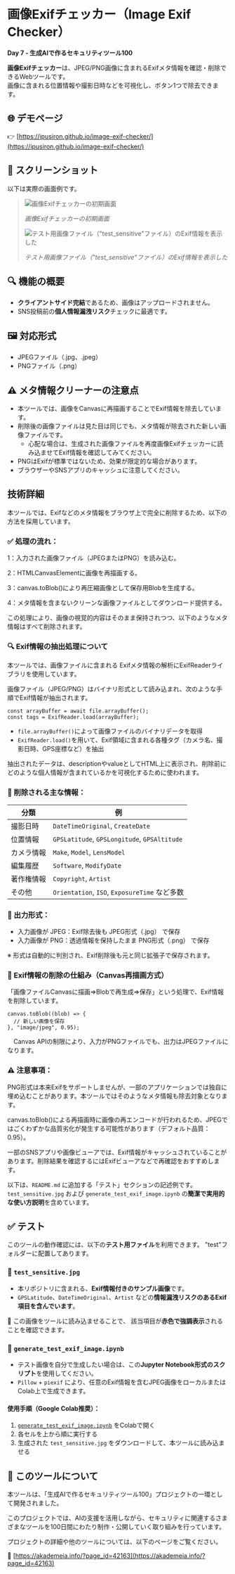 # 画像Exifチェッカー（Image Exif Checker）

**Day 7 - 生成AIで作るセキュリティツール100**

**画像Exifチェッカー**は、JPEG/PNG画像に含まれるExifメタ情報を確認・削除できるWebツールです。  
画像に含まれる位置情報や撮影日時などを可視化し、ボタン1つで除去できます。

## 🌐 デモページ

👉 [https://ipusiron.github.io/image-exif-checker/](https://ipusiron.github.io/image-exif-checker/)

## 📸 スクリーンショット

以下は実際の画面例です。

> ![画像Exifチェッカーの初期画面](ss1.png)
>
> *画像Exifチェッカーの初期画面*
>
>![テスト用画像ファイル（"test_sensitive"ファイル）のExif情報を表示した](ss2.png)
>
> *テスト用画像ファイル（"test_sensitive"ファイル）のExif情報を表示した*

## 🔍 機能の概要

- **クライアントサイド完結**であるため、画像はアップロードされません。
- SNS投稿前の**個人情報漏洩リスク**チェックに最適です。

## 🖼 対応形式
- JPEGファイル（.jpg、.jpeg）
- PNGファイル（.png）

## ⚠️ メタ情報クリーナーの注意点

- 本ツールでは、画像をCanvasに再描画することでExif情報を除去しています。
- 削除後の画像ファイルは見た目は同じでも、メタ情報が除去された新しい画像ファイルです。
	- 心配な場合は、生成された画像ファイルを再度画像Exifチェッカーに読み込ませてExif情報を確認してみてください。  
- PNGはExifが標準ではないため、効果が限定的な場合があります。
- ブラウザーやSNSアプリのキャッシュに注意してください。

## 技術詳細

本ツールでは、Exifなどのメタ情報をブラウザ上で完全に削除するため、以下の方法を採用しています。

### ✅ 処理の流れ：

1：入力された画像ファイル（JPEGまたはPNG）を読み込む。

2：HTMLCanvasElementに画像を再描画する。

3：canvas.toBlob()により再圧縮画像として保存用Blobを生成する。

4：メタ情報を含まないクリーンな画像ファイルとしてダウンロード提供する。

この処理により、画像の視覚的内容はそのまま保持されつつ、以下のようなメタ情報はすべて削除されます。

### 🔍 Exif情報の抽出処理について

本ツールでは、画像ファイルに含まれる Exifメタ情報の解析にExifReaderライブラリを使用しています。

画像ファイル（JPEG/PNG）はバイナリ形式として読み込まれ、次のような手順でExif情報が抽出されます。

```
const arrayBuffer = await file.arrayBuffer();
const tags = ExifReader.load(arrayBuffer);
```

 - `file.arrayBuffer()`によって画像ファイルのバイナリデータを取得
 - `ExifReader.load()`を用いて、Exif領域に含まれる各種タグ（カメラ名、撮影日時、GPS座標など）を抽出

抽出されたデータは、descriptionやvalueとしてHTML上に表示され、削除前にどのような個人情報が含まれているかを可視化するために使われます。

### 🧹 削除される主な情報：
| 分類    | 例                                            |
| ----- | -------------------------------------------- |
| 撮影日時  | `DateTimeOriginal`, `CreateDate`             |
| 位置情報  | `GPSLatitude`, `GPSLongitude`, `GPSAltitude` |
| カメラ情報 | `Make`, `Model`, `LensModel`                 |
| 編集履歴  | `Software`, `ModifyDate`                     |
| 著作権情報 | `Copyright`, `Artist`                        |
| その他   | `Orientation`, `ISO`, `ExposureTime` など多数    |

### 📁 出力形式：

- 入力画像が JPEG：Exif除去後も JPEG形式（.jpg） で保存
- 入力画像が PNG：透過情報を保持したまま PNG形式（.png） で保存

※ 形式は自動的に判別され、Exif削除後も元と同じ拡張子で保存されます。

### 🔧 Exif情報の削除の仕組み（Canvas再描画方式）

「画像ファイルCanvasに描画⇒Blobで再生成⇒保存」という処理で、Exif情報を削除しています。

```
canvas.toBlob((blob) => {
  // 新しい画像を保存
}, "image/jpeg", 0.95);
```

　Canvas APIの制限により、入力がPNGファイルでも、出力はJPEGファイルになります。

### ⚠️ 注意事項：

PNG形式は本来Exifをサポートしませんが、一部のアプリケーションでは独自に埋め込むことがあります。本ツールではそのようなメタ情報も除去対象となります。

canvas.toBlob()による再描画時に画像の再エンコードが行われるため、JPEGではごくわずかな品質劣化が発生する可能性があります（デフォルト品質：0.95）。

一部のSNSアプリや画像ビューアでは、Exif情報がキャッシュされていることがあります。削除結果を確認するにはExifビューアなどで再確認をおすすめします。

以下は、`README.md` に追加する「テスト」セクションの記述例です。
`test_sensitive.jpg` および `generate_test_exif_image.ipynb` の**簡潔で実用的な使い方説明**を含めています。


## ✅ テスト

このツールの動作確認には、以下の**テスト用ファイル**を利用できます。
"test"フォルダーに配置してあります。

### 🔹 `test_sensitive.jpg`

* 本リポジトリに含まれる、**Exif情報付きのサンプル画像**です。
* `GPSLatitude`、`DateTimeOriginal`、`Artist` などの**情報漏洩リスクのあるExif項目を含んでいます**。

📌 この画像をツールに読み込ませることで、
該当項目が**赤色で強調表示**されることを確認できます。

### 🔹 `generate_test_exif_image.ipynb`

* テスト画像を自分で生成したい場合は、この**Jupyter Notebook形式のスクリプト**を使用してください。
* `Pillow` + `piexif` により、任意のExif情報を含むJPEG画像をローカルまたはColab上で生成できます。

#### 使用手順（Google Colab推奨）：

1. [`generate_test_exif_image.ipynb`](./test/generate_test_exif_image.ipynb) をColabで開く
2. 各セルを上から順に実行する
3. 生成された `test_sensitive.jpg` をダウンロードして、本ツールに読み込ませる


## 🧠 このツールについて

本ツールは、「生成AIで作るセキュリティツール100」プロジェクトの一環として開発されました。

このプロジェクトでは、AIの支援を活用しながら、セキュリティに関連するさまざまなツールを100日間にわたり制作・公開していく取り組みを行っています。

プロジェクトの詳細や他のツールについては、以下のページをご覧ください。

🔗 [https://akademeia.info/?page_id=42163](https://akademeia.info/?page_id=42163)
